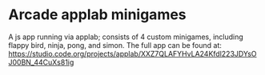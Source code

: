 # Arcade applab minigames
 A js app running via applab; consists of 4 custom minigames, including flappy bird, ninja, pong, and simon. The full app can be found at: https://studio.code.org/projects/applab/XXZ7QLAFYHvLA24Kfdl223JDYsOJ00BN_44CuXs81ig
